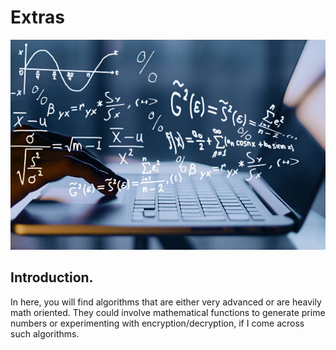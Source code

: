 # Extras

![ExtrasPicture](../assets/extras-intro-picture.jpg)

## Introduction.
In here, you will find algorithms that are either very advanced or are heavily math oriented. They could involve mathematical functions to generate prime numbers or experimenting with encryption/decryption, if I come across such algorithms.